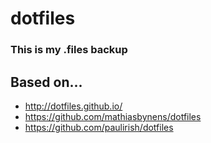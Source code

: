 # dotfiles
### This is my .files backup

## Based on...
+ http://dotfiles.github.io/
+ https://github.com/mathiasbynens/dotfiles
+ https://github.com/paulirish/dotfiles
